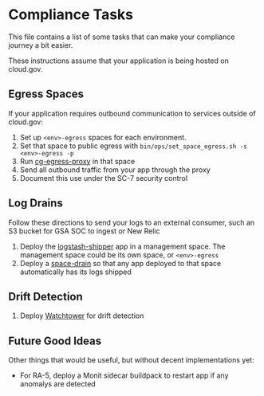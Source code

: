Compliance Tasks
================

This file contains a list of some tasks that can make your compliance journey a bit easier.

These instructions assume that your application is being hosted on cloud.gov.

Egress Spaces
-------------

If your application requires outbound communication to services outside of cloud.gov:

1. Set up `<env>-egress` spaces for each environment.
1. Set that space to public egress with `bin/ops/set_space_egress.sh -s <env>-egress -p`
1. Run [cg-egress-proxy](https://github.com/GSA/cg-egress-proxy#deploying-proxies-for-a-bunch-of-apps-automatically) in that space
1. Send all outbound traffic from your app through the proxy
1. Document this use under the SC-7 security control

Log Drains
----------

Follow these directions to send your logs to an external consumer, such an S3 bucket for GSA SOC to ingest or New Relic

1. Deploy the [logstash-shipper](https://github.com/GSA/datagov-logstack#setup) app in a management space. The management space could be its own space, or `<env>-egress`
1. Deploy a [space-drain](https://github.com/GSA/datagov-logstack/blob/main/create-space-drain.sh) so that any app deployed to that space automatically has its logs shipped

Drift Detection
---------------

1. Deploy [Watchtower](https://github.com/18F/watchtower) for drift detection

Future Good Ideas
-----------------

Other things that would be useful, but without decent implementations yet:

* For RA-5, deploy a Monit sidecar buildpack to restart app if any anomalys are detected
